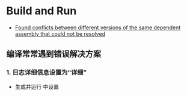 # Build and Run

- [Found conflicts between different versions of the same dependent assembly that could not be resolved](https://stackoverflow.com/questions/24772053/found-conflicts-between-different-versions-of-the-same-dependent-assembly-that-c)

## 编译常常遇到错误解决方案

### 1. 日志详细信息设置为“详细”

- 生成并运行 中设置
